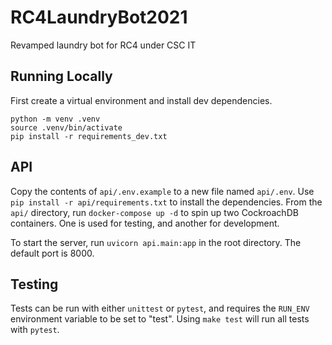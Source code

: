 # RC4LaundryBot2021

Revamped laundry bot for RC4 under CSC IT

## Running Locally

First create a virtual environment and install dev dependencies.

```shell
python -m venv .venv
source .venv/bin/activate
pip install -r requirements_dev.txt
```

## API

Copy the contents of `api/.env.example` to a new file named `api/.env`. Use `pip install -r api/requirements.txt` to install the dependencies.
From the `api/` directory, run `docker-compose up -d` to spin up two CockroachDB containers. One is used for testing, and another for development.

To start the server, run `uvicorn api.main:app` in the root directory. The default port is 8000.

## Testing

Tests can be run with either `unittest` or `pytest`, and requires the `RUN_ENV` environment variable to be set to "test".
Using `make test` will run all tests with `pytest`.
